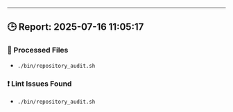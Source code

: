 
---
## 🕒 Report: 2025-07-16 11:05:17

### 📂 Processed Files
- `./bin/repository_audit.sh`

### ❗ Lint Issues Found
- `./bin/repository_audit.sh`

